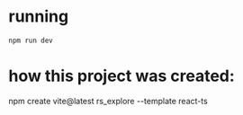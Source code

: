 
# running

`npm run dev`

# how this project was created: 
npm create vite@latest rs_explore --template react-ts
